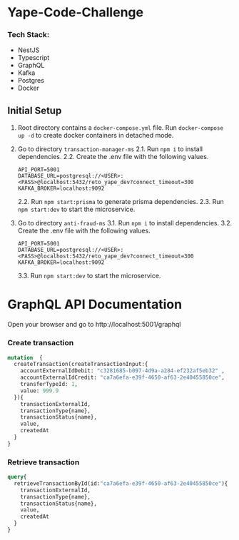 # Yape-Code-Challenge
### Tech Stack:
- NestJS
- Typescript
- GraphQL
- Kafka
- Postgres
- Docker

## Initial Setup

1. Root directory contains a `docker-compose.yml` file. Run `docker-compose up -d` to create docker containers in detached mode.
2. Go to directory `transaction-manager-ms`
    2.1. Run `npm i` to install dependencies.
    2.2. Create the .env file with the following values.
    ```
    API_PORT=5001
    DATABASE_URL=postgresql://<USER>:<PASS>@localhost:5432/reto_yape_dev?connect_timeout=300
    KAFKA_BROKER=localhost:9092
    ```
    2.2. Run `npm start:prisma` to generate prisma dependencies.
    2.3. Run `npm start:dev` to start the microservice.

3. Go to directory `anti-fraud-ms`
    3.1. Run `npm i` to install dependencies.
    3.2. Create the .env file with the following values.
    ```
    API_PORT=5001
    DATABASE_URL=postgresql://<USER>:<PASS>@localhost:5432/reto_yape_dev?connect_timeout=300
    KAFKA_BROKER=localhost:9092
    ```
    3.3. Run `npm start:dev` to start the microservice.


# GraphQL API Documentation

Open your browser and go to http://localhost:5001/graphql

### Create transaction
```graphql
mutation  {
  createTransaction(createTransactionInput:{
    accountExternalIdDebit: "c3281685-b097-4d9a-a284-ef232af5eb32" ,
    accountExternalIdCredit: "ca7a6efa-e39f-4650-af63-2e40455850ce",
    transferTypeId: 1,
    value: 999.9
  }){
    transactionExternalId,
    transactionType{name},
    transactionStatus{name},
    value,
    createdAt
  }
}
```


### Retrieve transaction
```graphql
query{
  retrieveTransactionById(id:"ca7a6efa-e39f-4650-af63-2e40455850ce"){
    transactionExternalId,
    transactionType{name},
    transactionStatus{name},
    value,
    createdAt
  }
}
```